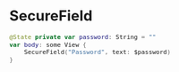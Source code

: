 <div style="font-size: 0.8rem;">

# SecureField

```swift
@State private var password: String = ""
var body: some View {
    SecureField("Password", text: $password)
}
```

</div>
